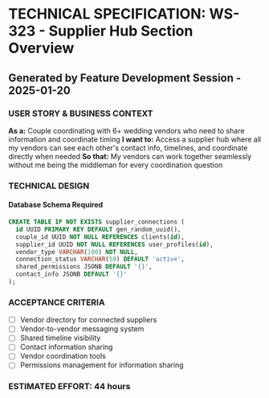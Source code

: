 # TECHNICAL SPECIFICATION: WS-323 - Supplier Hub Section Overview
## Generated by Feature Development Session - 2025-01-20

### USER STORY & BUSINESS CONTEXT
**As a:** Couple coordinating with 6+ wedding vendors who need to share information and coordinate timing
**I want to:** Access a supplier hub where all my vendors can see each other's contact info, timelines, and coordinate directly when needed
**So that:** My vendors can work together seamlessly without me being the middleman for every coordination question

### TECHNICAL DESIGN
#### Database Schema Required
```sql
CREATE TABLE IF NOT EXISTS supplier_connections (
  id UUID PRIMARY KEY DEFAULT gen_random_uuid(),
  couple_id UUID NOT NULL REFERENCES clients(id),
  supplier_id UUID NOT NULL REFERENCES user_profiles(id),
  vendor_type VARCHAR(100) NOT NULL,
  connection_status VARCHAR(50) DEFAULT 'active',
  shared_permissions JSONB DEFAULT '{}',
  contact_info JSONB DEFAULT '{}'
);
```

### ACCEPTANCE CRITERIA
- [ ] Vendor directory for connected suppliers
- [ ] Vendor-to-vendor messaging system
- [ ] Shared timeline visibility
- [ ] Contact information sharing
- [ ] Vendor coordination tools
- [ ] Permissions management for information sharing

### ESTIMATED EFFORT: 44 hours